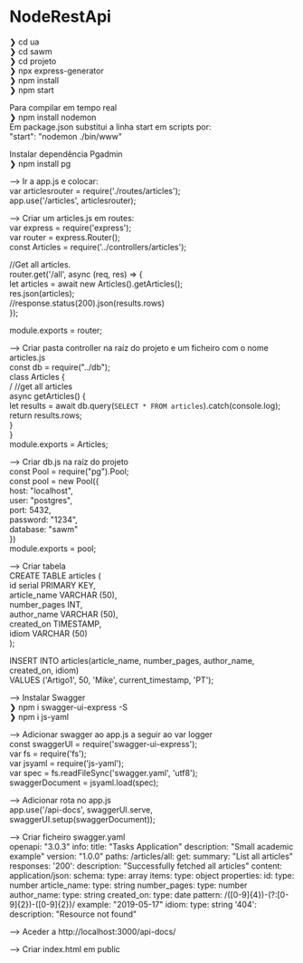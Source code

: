 # NodeRestApi

❯ cd ua \
❯ cd sawm \
❯ cd projeto \
❯ npx express-generator \
❯ npm install \
❯ npm start


Para compilar em tempo real \
❯ npm install nodemon \
Em package.json substitui a linha start em scripts por: \
"start": "nodemon ./bin/www"


Instalar dependência Pgadmin \
❯ npm install pg 




—> Ir a app.js e colocar: \
var articlesrouter = require('./routes/articles'); \
app.use('/articles', articlesrouter);




—> Criar um articles.js em routes: \
var express = require('express'); \
var router = express.Router(); \
const Articles = require('../controllers/articles');

//Get all articles. \
router.get('/all', async (req, res) => { \
    let articles = await new Articles().getArticles(); \
    res.json(articles); \
    //response.status(200).json(results.rows) \
});

module.exports = router;




—> Criar pasta controller na raíz do projeto e um ficheiro com o nome articles.js \
const db = require("../db"); \
class Articles { \
  /  //get all articles \
  async getArticles() { \
    let results = await db.query(`SELECT * FROM articles`).catch(console.log); \
    return results.rows; \
  } \
} \
module.exports = Articles;



—> Criar db.js na raíz do projeto \
const Pool = require("pg").Pool; \
const pool = new Pool({ \
    host: "localhost", \
    user: "postgres", \
    port: 5432, \
    password: "1234", \
    database: "sawm" \
}) \
module.exports = pool;


—> Criar tabela \
CREATE TABLE articles ( \
  id serial PRIMARY KEY, \
  article_name VARCHAR (50), \
  number_pages INT, \
  author_name VARCHAR (50), \
  created_on TIMESTAMP, \
  idiom VARCHAR (50) \
);

INSERT INTO articles(article_name, number_pages, author_name, created_on, idiom) \
VALUES ('Artigo1', 50, 'Mike', current_timestamp, 'PT');



—> Instalar Swagger \
❯ npm i swagger-ui-express -S \
❯ npm i js-yaml


—> Adicionar swagger ao app.js a seguir ao var logger \
const swaggerUI = require('swagger-ui-express'); \
var fs = require('fs'); \
var jsyaml = require('js-yaml'); \
var spec = fs.readFileSync('swagger.yaml', 'utf8'); \
swaggerDocument = jsyaml.load(spec);


—> Adicionar rota no app.js \
app.use('/api-docs', swaggerUI.serve, swaggerUI.setup(swaggerDocument));


—> Criar ficheiro swagger.yaml \
openapi: "3.0.3"
info:
  title: "Tasks Application"
  description: "Small academic example"
  version: "1.0.0"
paths:
  /articles/all:
    get:
      summary: "List all articles"
      responses:
        '200':
          description: "Successfully fetched all articles"
          content:
            application/json:
              schema:
                type: array
                items:
                  type: object
                  properties:
                    id:
                      type: number
                    article_name:
                      type: string
                    number_pages:
                      type: number
                    author_name:
                      type: string
                    created_on:
                      type: date
                      pattern: /([0-9]{4})-(?:[0-9]{2})-([0-9]{2})/
                      example: "2019-05-17"
                    idiom:
                      type: string
        '404':
          description: "Resource not found"




—> Aceder a http://localhost:3000/api-docs/


—> Criar index.html em public

<!DOCTYPE html>
<html lang="en">
<head>
    <meta charset="UTF-8">
    <meta http-equiv="X-UA-Compatible" content="IE=edge">
    <meta name="viewport" content="width=device-width, initial-scale=1.0">
    <script src="https://ajax.googleapis.com/ajax/libs/jquery/3.6.0/jquery.min.js"></script>
    <title>Document</title>
</head>
<body>
    <ul id="articles"></ul>
</body>
<script>
    $.ajax({
        url: '/articles/all',
        type:'GET',
        success: function(data){
            data.map((val) => {
            $('#articles').append('<li>id:'+val.id+' - name: '+val.article_name+'</li>')
        });
        }
    });
</script>
</html>
